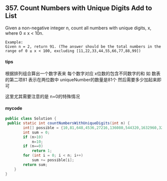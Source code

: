 ## 357. Count Numbers with Unique Digits Add to List

Given a non-negative integer n, count all numbers with unique digits, x, where 0 ≤ x < 10n.


```
Example:
Given n = 2, return 91. (The answer should be the total numbers in the range of 0 ≤ x < 100, excluding [11,22,33,44,55,66,77,88,99])
```


#### tips
根据排列组合算出一个数字表来 每个数字对应 x位数的包含不同数字的和
如 数表的第二项81 表示在两位数中 uniqueNumber的数量是81个 
然后需要多少加起来即可

这里尤其需要注意的是 n=0的特殊情况

#### mycode
```Java
public class Solution {
 public static int countNumbersWithUniqueDigits(int n) {
        int[] possible = {10,81,648,4536,27216,136080,544320,1632960,3265920,3265920,};
        int sum = 0;
        if (n>10)
            n=10;
        if (n==0)
            return 1;
        for (int i = 0; i < n; i++)
            sum += possible[i];
        return sum;
    }
}
```
